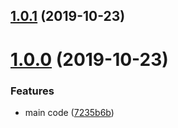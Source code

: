 <a name="1.0.1"></a>
## [1.0.1](https://github.com/teeeemoji/cyou-big-number/compare/v1.0.0...v1.0.1) (2019-10-23)



<a name="1.0.0"></a>
# [1.0.0](https://github.com/teeeemoji/cyou-big-number/compare/7235b6b...v1.0.0) (2019-10-23)


### Features

* main code ([7235b6b](https://github.com/teeeemoji/cyou-big-number/commit/7235b6b))



